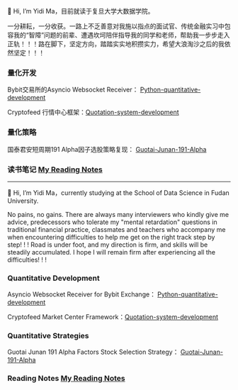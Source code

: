👋 Hi, I’m Yidi Ma，目前就读于复旦大学大数据学院。

一分耕耘，一分收获。一路上不乏善意对我施以指点的面试官、传统金融实习中包容我的“智障”问题的前辈、遭遇坎坷陪伴指导我的同学和老师，帮助我一步步走入正轨！！！路在脚下，坚定方向，踏踏实实地积攒实力，希望大浪淘沙之后的我依然坚定！！！

### 量化开发

Bybit交易所的Asyncio Websocket Receiver： [Python-quantitative-development](https://github.com/SelenaMa9812/Python-quantitative-development)

Cryptofeed 行情中心框架：[Quotation-system-development](https://github.com/SelenaMa9812/Quotation_system_development)

### 量化策略

国泰君安短周期191 Alpha因子选股策略复现： [Guotai-Junan-191-Alpha](https://github.com/SelenaMa9812/Guotai-Junan-191-Alpha)

### 读书笔记   [My Reading Notes](https://github.com/SelenaMa9812/My_Reading_Notes)

-----------------------------------------------------------------------------------------------------

👋 Hi, I’m Yidi Ma，currently studying at the School of Data Science in Fudan University.

No pains, no gains. There are always many interviewers who kindly give me advice, predecessors who tolerate my "mental retardation" questions in traditional financial practice, classmates and teachers who accompany me when encountering difficulties to help me get on the right track step by step! ! ! Road is under foot, and my direction is firm, and skills will be steadily accumulated. I hope I will remain firm after experiencing all the difficulties! ! !

### Quantitative Development

Asyncio Websocket Receiver for Bybit Exchange： [Python-quantitative-development](https://github.com/SelenaMa9812/Python-quantitative-development)

Cryptofeed Market Center Framework：[Quotation-system-development](https://github.com/SelenaMa9812/Quotation_system_development)

### Quantitative Strategies

Guotai Junan 191 Alpha Factors Stock Selection Strategy： [Guotai-Junan-191-Alpha](https://github.com/SelenaMa9812/Guotai-Junan-191-Alpha)


### Reading Notes   [My Reading Notes](https://github.com/SelenaMa9812/My_Reading_Notes)
